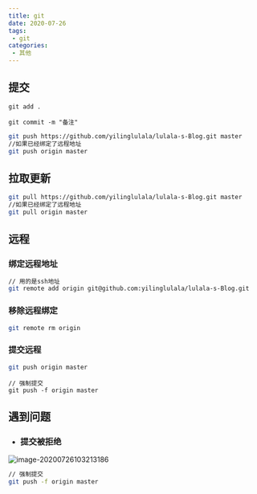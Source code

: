 ```yaml
---
title: git
date: 2020-07-26
tags:
 - git
categories: 
 - 其他
---
```


## 提交

```shell
git add .
```

```shell
git commit -m "备注"
```

```sh
git push https://github.com/yilinglulala/lulala-s-Blog.git master
//如果已经绑定了远程地址
git push origin master
```

## 拉取更新

```sh
git pull https://github.com/yilinglulala/lulala-s-Blog.git master
//如果已经绑定了远程地址
git pull origin master
```

## 远程

### 绑定远程地址

```sh
// 用的是ssh地址
git remote add origin git@github.com:yilinglulala/lulala-s-Blog.git
```

### 移除远程绑定

```sh
git remote rm origin
```

### 提交远程

```sh
git push origin master
```

```
// 强制提交
git push -f origin master
```

## 遇到问题

- ### 提交被拒绝

![image-20200726103213186](C:\Users\xuyiling\AppData\Roaming\Typora\typora-user-images\image-20200726103213186.png)

```sh
// 强制提交
git push -f origin master
```

